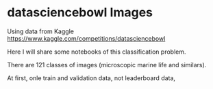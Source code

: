 # datasciencebowl Images
Using data from Kaggle https://www.kaggle.com/competitions/datasciencebowl

Here I will share some notebooks of this classification problem.

There are 121 classes of images (microscopic marine life and similars).

At first, onle train and validation data, not leaderboard data,
